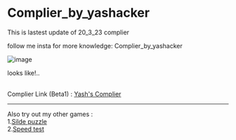 # Complier_by_yashacker
This is lastest update of 20_3_23 complier


follow me insta for more knowledge:
Complier_by_yashacker

![image](https://user-images.githubusercontent.com/83583064/235316189-a394a93a-bd76-4c72-bd03-435d71c5811a.png)

looks like!..

<br>
Complier Link (Beta1) : <a href="https://yashgajjar7017.github.io/Complier_by_yashacker/Yash-Complier/#" >Yash's Complier</a><hr>
Also try out my other games : <br>
1.<a href="https://yashgajjar7017.github.io/Slide-Puzzle-Canvas/" >Silde puzzle</a><br>
2.<a href="https://yashgajjar7017.github.io/Speed-test-website/" >Speed test</a><br>
